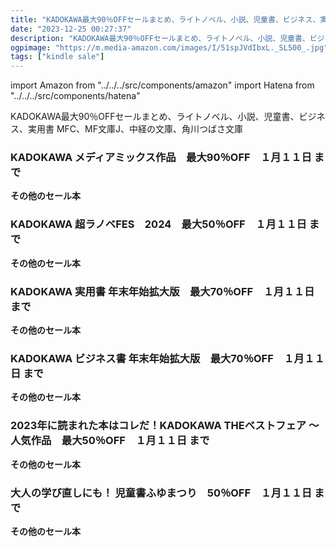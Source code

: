 ```yaml
---
title: "KADOKAWA最大90％OFFセールまとめ、ライトノベル、小説、児童書、ビジネス、実用書"
date: "2023-12-25 00:27:37"
description: "KADOKAWA最大90％OFFセールまとめ、ライトノベル、小説、児童書、ビジネス、実用書MFC、MF文庫J、中経の文庫、角川つばさ文庫"
ogpimage: "https://m.media-amazon.com/images/I/51spJVdIbxL._SL500_.jpg"
tags: ["kindle sale"]
---
```

import Amazon from "../../../src/components/amazon"
import Hatena from "../../../src/components/hatena"

KADOKAWA最大90％OFFセールまとめ、ライトノベル、小説、児童書、ビジネス、実用書
MFC、MF文庫J、中経の文庫、角川つばさ文庫




### KADOKAWA メディアミックス作品　最大90％OFF　１月１１日 まで


<Amazon asin="B06XP87LVG" />



<Amazon asin="B00CM0F5PQ" />



<Amazon asin="B09FRYDF9X" />


**その他のセール本**

<Hatena src="https://kyukyunyorituryo.github.io/kindle_sale/20240111a23665870051/" title=""/>

### KADOKAWA 超ラノベFES　2024　最大50％OFF　１月１１日 まで


<Amazon asin="B0BLXHQV9Y" />



<Amazon asin="B0BVLG63MP" />



<Amazon asin="B0BYRHW31Z" />


**その他のセール本**

<Hatena src="https://kyukyunyorituryo.github.io/kindle_sale/20240111s37368/" title=""/>

### KADOKAWA 実用書 年末年始拡大版　最大70％OFF　１月１１日 まで


<Amazon asin="B09VXJ8TGN" />



<Amazon asin="B09JFTH5SF" />



<Amazon asin="B0BF4HGKVV" />


**その他のセール本**

<Hatena src="https://kyukyunyorituryo.github.io/kindle_sale/20240111s37472hobbies/" title=""/>

### KADOKAWA ビジネス書 年末年始拡大版　最大70％OFF　１月１１日 まで


<Amazon asin="B08696CC2Q" />



<Amazon asin="B088LWL4G2" />



<Amazon asin="B0C5HD3NLH" />


**その他のセール本**

<Hatena src="https://kyukyunyorituryo.github.io/kindle_sale/20240111s37472business/" title=""/>

### 2023年に読まれた本はコレだ！KADOKAWA THEベストフェア ～人気作品　最大50％OFF　１月１１日 まで


<Amazon asin="B0C4NFSBN7" />



<Amazon asin="B0BLS79FLC" />



<Amazon asin="B09XGV5YPJ" />


**その他のセール本**

<Hatena src="https://kyukyunyorituryo.github.io/kindle_sale/20240111a23665871051/" title=""/>

### 大人の学び直しにも！ 児童書ふゆまつり　50％OFF　１月１１日 まで


<Amazon asin="B0BWCLK6RD" />



<Amazon asin="B0C9L3H9WW" />



<Amazon asin="B08PCGQV4D" />


**その他のセール本**

<Hatena src="https://kyukyunyorituryo.github.io/kindle_sale/20240111s37337/" title=""/>
